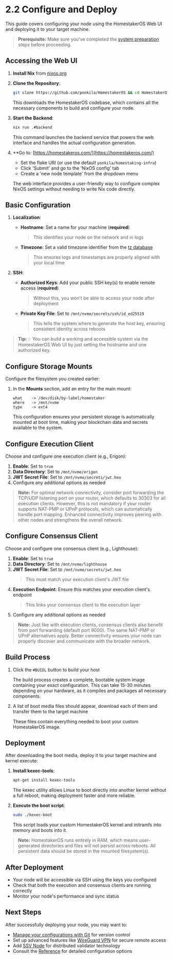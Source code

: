 # 2.2 Configure and Deploy

This guide covers configuring your node using the HomestakerOS Web UI and deploying it to your target machine.

> **Prerequisite:** Make sure you've completed the [system preparation](2.1-prepare_system.md) steps before proceeding.

## Accessing the Web UI

1. **Install Nix** from [nixos.org](https://nixos.org/download.html)

2. **Clone the Repository**:

   ```bash
   git clone https://github.com/ponkila/HomestakerOS && cd HomestakerOS
   ```

   This downloads the HomestakerOS codebase, which contains all the necessary components to build and configure your node.

3. **Start the Backend**:

   ```bash
   nix run .#backend
   ```

   This command launches the backend service that powers the web interface and handles the actual configuration generation.

4. **Go to: [https://homestakeros.com/](https://homestakeros.com/)
    - Set the flake URI (or use the default `ponkila/homestaking-infra`)
    - Click 'Submit' and go to the 'NixOS config' tab
    - Create a 'new node template' from the dropdown menu

   The web interface provides a user-friendly way to configure complex NixOS settings without needing to write Nix code directly.

## Basic Configuration

1. **Localization**:
   - **Hostname**: Set a name for your machine (**required**)
     > This identifies your node on the network and in logs
   - **Timezone**: Set a valid timezone identifier from the [tz database](https://en.wikipedia.org/wiki/List_of_tz_database_time_zones)
     > This ensures logs and timestamps are properly aligned with your local time

2. **SSH**:
   - **Authorized Keys**: Add your public SSH key(s) to enable remote access (**required**)
     > Without this, you won't be able to access your node after deployment
   - **Private Key File**: Set to `/mnt/nvme/secrets/ssh/id_ed25519`
     > This tells the system where to generate the host key, ensuring consistent identity across reboots

> **Tip:** 💡 You can build a working and accessible system via the HomestakerOS Web UI by just setting the hostname and one authorized key.

## Configure Storage Mounts

Configure the filesystem you created earlier:

1. In the **Mounts** section, add an entry for the main mount:

   ```
   what    -> /dev/disk/by-label/homestaker
   where   -> /mnt/nvme
   type    -> ext4
   ```

   This configuration ensures your persistent storage is automatically mounted at boot time, making your blockchain data and secrets available to the system.

## Configure Execution Client

Choose and configure one execution client (e.g., Erigon):

1. **Enable**: Set to `true`
2. **Data Directory**: Set to `/mnt/nvme/erigon`
3. **JWT Secret File**: Set to `/mnt/nvme/secrets/jwt.hex`
4. Configure any additional options as needed

> **Note:** For optimal network connectivity, consider port forwarding the TCP/UDP listening port on your router, which defaults to 30303 for all execution clients. However, this is not mandatory if your router supports NAT-PMP or UPnP protocols, which can automatically handle port mapping. Enhanced connectivity improves peering with other nodes and strengthens the overall network.

## Configure Consensus Client

Choose and configure one consensus client (e.g., Lighthouse):

1. **Enable**: Set to `true`
2. **Data Directory**: Set to `/mnt/nvme/lighthouse`
3. **JWT Secret File**: Set to `/mnt/nvme/secrets/jwt.hex`
   > This must match your execution client's JWT file
4. **Execution Endpoint**: Ensure this matches your execution client's endpoint
   > This links your consensus client to the execution layer
5. Configure any additional options as needed

> **Note:** Just like with execution clients, consensus clients also benefit from port forwarding (default port 9000). The same NAT-PMP or UPnP alternatives apply. Better connectivity ensures your node can properly discover and communicate with the broader network.

## Build Process

1. Click the `#BUIDL` button to build your host

   The build process creates a complete, bootable system image containing your exact configuration. This can take 15-30 minutes depending on your hardware, as it compiles and packages all necessary components.

2. A list of boot media files should appear, download each of them and transfer them to the target machine

   These files contain everything needed to boot your custom HomestakerOS image.

## Deployment

After downloading the boot media, deploy it to your target machine and kernel execute:

1. **Install kexec-tools**:

   ```bash
   apt-get install kexec-tools
   ```

   The kexec utility allows Linux to boot directly into another kernel without a full reboot, making deployment faster and more reliable.

2. **Execute the boot script**:

   ```bash
   sudo ./kexec-boot
   ```

   This script loads your custom HomestakerOS kernel and initramfs into memory and boots into it.

> **Note:** HomestakerOS runs entirely in RAM, which means user-generated directories and files will not persist across reboots.
All persistent data should be stored in the mounted filesystem(s).

## After Deployment

- Your node will be accessible via SSH using the keys you configured
- Check that both the execution and consensus clients are running correctly
- Monitor your node's performance and sync status

## Next Steps

After successfully deploying your node, you may want to:

- [Manage your configurations with Git](2.3-git_management.md) for version control
- Set up advanced features like [WireGuard VPN](3.1-wireguard_vpn.md) for secure remote access
- Add [SSV Node](3.2-ssv_node.md) for distributed validator technology
- Consult the [Reference](4-reference.md) for detailed configuration options
